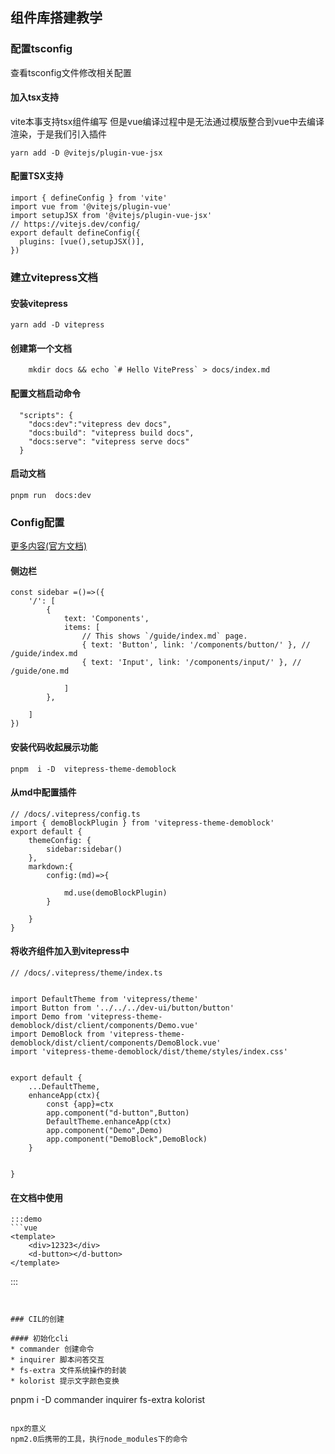 



## 组件库搭建教学
### 配置tsconfig
查看tsconfig文件修改相关配置

#### 加入tsx支持
vite本事支持tsx组件编写 但是vue编译过程中是无法通过模版整合到vue中去编译渲染，于是我们引入插件
```
yarn add -D @vitejs/plugin-vue-jsx
```
#### 配置TSX支持
```
import { defineConfig } from 'vite'
import vue from '@vitejs/plugin-vue'
import setupJSX from '@vitejs/plugin-vue-jsx'
// https://vitejs.dev/config/
export default defineConfig({
  plugins: [vue(),setupJSX()],
})

```

### 建立vitepress文档

#### 安装vitepress

```
yarn add -D vitepress
```
#### 创建第一个文档
```
    mkdir docs && echo `# Hello VitePress` > docs/index.md 
```

#### 配置文档启动命令
```
  "scripts": {
    "docs:dev":"vitepress dev docs",
    "docs:build": "vitepress build docs",
    "docs:serve": "vitepress serve docs"
  }
```
#### 启动文档

```
pnpm run  docs:dev
```

#### 

### Config配置
[更多内容(官方文档)](https://vitepress.vuejs.org/guide/theme-sidebar)

####  侧边栏
```
const sidebar =()=>({
    '/': [
        {
            text: 'Components',
            items: [
                // This shows `/guide/index.md` page.
                { text: 'Button', link: '/components/button/' }, // /guide/index.md
                { text: 'Input', link: '/components/input/' }, // /guide/one.md

            ]
        },

    ]
})

```
#### 安装代码收起展示功能
```
pnpm  i -D  vitepress-theme-demoblock

```
#### 从md中配置插件
```
// /docs/.vitepress/config.ts
import { demoBlockPlugin } from 'vitepress-theme-demoblock'
export default {
    themeConfig: {
        sidebar:sidebar()
    },
    markdown:{
        config:(md)=>{
    
            md.use(demoBlockPlugin)
        }

    }
}
```
#### 将收齐组件加入到vitepress中
```
// /docs/.vitepress/theme/index.ts


import DefaultTheme from 'vitepress/theme'
import Button from '../../../dev-ui/button/button'
import Demo from 'vitepress-theme-demoblock/dist/client/components/Demo.vue'
import DemoBlock from 'vitepress-theme-demoblock/dist/client/components/DemoBlock.vue'
import 'vitepress-theme-demoblock/dist/theme/styles/index.css'


export default {
    ...DefaultTheme,
    enhanceApp(ctx){
        const {app}=ctx
        app.component("d-button",Button)
        DefaultTheme.enhanceApp(ctx)
        app.component("Demo",Demo)
        app.component("DemoBlock",DemoBlock)
    }

 
}

```
#### 在文档中使用
```
:::demo 
```vue  
<template>
    <div>12323</div>
    <d-button></d-button>
</template>
```
:::
```


### CIL的创建

#### 初始化cli
* commander 创建命令
* inquirer 脚本问答交互
* fs-extra 文件系统操作的封装
* kolorist 提示文字颜色变换

```  
 pnpm i -D commander inquirer fs-extra kolorist
```

npx的意义
npm2.0后携带的工具，执行node_modules下的命令